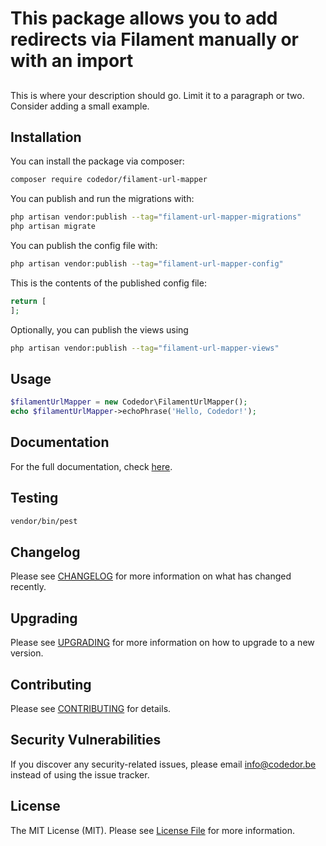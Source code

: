 # This package allows you to add redirects via Filament manually or with an import

## 

This is where your description should go. Limit it to a paragraph or two. Consider adding a small example.

## Installation

You can install the package via composer:

```bash
composer require codedor/filament-url-mapper
```

You can publish and run the migrations with:

```bash
php artisan vendor:publish --tag="filament-url-mapper-migrations"
php artisan migrate
```

You can publish the config file with:

```bash
php artisan vendor:publish --tag="filament-url-mapper-config"
```

This is the contents of the published config file:

```php
return [
];
```

Optionally, you can publish the views using

```bash
php artisan vendor:publish --tag="filament-url-mapper-views"
```

## Usage

```php
$filamentUrlMapper = new Codedor\FilamentUrlMapper();
echo $filamentUrlMapper->echoPhrase('Hello, Codedor!');
```

## Documentation

For the full documentation, check [here](./docs/index.md).

## Testing

```bash
vendor/bin/pest
```

## Changelog

Please see [CHANGELOG](CHANGELOG.md) for more information on what has changed recently.

## Upgrading

Please see [UPGRADING](UPGRADING.md) for more information on how to upgrade to a new version.

## Contributing

Please see [CONTRIBUTING](CONTRIBUTING.md) for details.

## Security Vulnerabilities

If you discover any security-related issues, please email info@codedor.be instead of using the issue tracker.

## License

The MIT License (MIT). Please see [License File](LICENSE.md) for more information.
